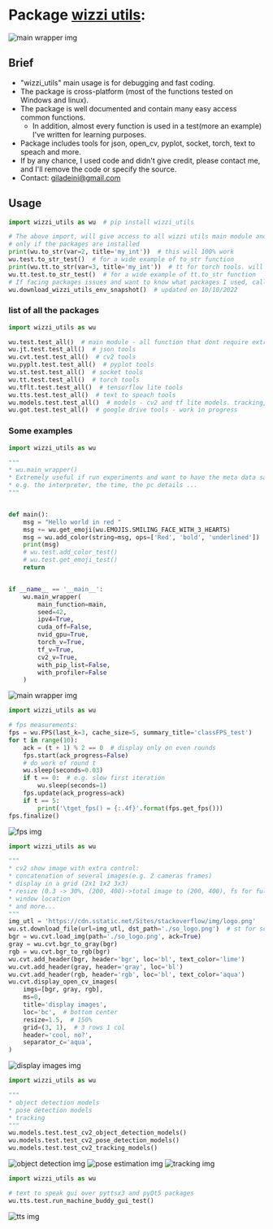 # Package [wizzi utils](https://github.com/2easy4wizzi/wizzi_utils_pypi/tree/main):

![main wrapper img](https://raw.githubusercontent.com/2easy4wizzi/wizzi_utils_pypi/main/resources/readme_images/2easy4wizzi.jpeg)

## Brief

* "wizzi_utils" main usage is for debugging and fast coding.
* The package is cross-platform (most of the functions tested on Windows and linux).
* The package is well documented and contain many easy access common functions.
    * In addition, almost every function is used in a test(more an example) I've written for learning purposes.
* Package includes tools for json, open_cv, pyplot, socket, torch, text to speach and more.
* If by any chance, I used code and didn't give credit, please contact me, and I'll remove the code or specify the
  source.
* Contact: giladeini@gmail.com

## Usage

```python
import wizzi_utils as wu  # pip install wizzi_utils

# The above import, will give access to all wizzi utils main module and the extra modules 
# only if the packages are installed
print(wu.to_str(var=2, title='my_int'))  # this will 100% work
wu.test.to_str_test()  # for a wide example of to_str function
print(wu.tt.to_str(var=3, title='my_int'))  # tt for torch tools. will work if torch installed
wu.tt.test.to_str_test()  # for a wide example of tt.to_str function
# If facing packages issues and want to know what packages I used, call the following
wu.download_wizzi_utils_env_snapshot()  # updated on 10/10/2022 
```

### list of all the packages

```python
import wizzi_utils as wu

wu.test.test_all()  # main module - all function that dont require extra installations but wizzi_utils
wu.jt.test.test_all()  # json tools 
wu.cvt.test.test_all()  # cv2 tools 
wu.pyplt.test.test_all()  # pyplot tools 
wu.st.test.test_all()  # socket tools
wu.tt.test.test_all()  # torch tools 
wu.tflt.test.test_all()  # tensorflow lite tools
wu.tts.test.test_all()  # text to speach tools
wu.models.test.test_all()  # models - cv2 and tf lite models. tracking, object detection and pose estimation
wu.got.test.test_all()  # google drive tools - work in progress
```

### Some examples

```python
import wizzi_utils as wu

"""
* wu.main_wrapper()
* Extremely useful if run experiments and want to have the meta data saved
* e.g. the interpreter, the time, the pc details ...
"""


def main():
    msg = "Hello world in red "
    msg += wu.get_emoji(wu.EMOJIS.SMILING_FACE_WITH_3_HEARTS)
    msg = wu.add_color(string=msg, ops=['Red', 'bold', 'underlined'])
    print(msg)
    # wu.test.add_color_test()
    # wu.test.get_emoji_test()
    return


if __name__ == '__main__':
    wu.main_wrapper(
        main_function=main,
        seed=42,
        ipv4=True,
        cuda_off=False,
        nvid_gpu=True,
        torch_v=True,
        tf_v=True,
        cv2_v=True,
        with_pip_list=False,
        with_profiler=False
    )
```

![main wrapper img](https://raw.githubusercontent.com/2easy4wizzi/wizzi_utils_pypi/main/resources/readme_images/main_wrapper.PNG?raw=true)

```python
import wizzi_utils as wu

# fps measurements:
fps = wu.FPS(last_k=3, cache_size=5, summary_title='classFPS_test')
for t in range(10):
    ack = (t + 1) % 2 == 0  # display only on even rounds
    fps.start(ack_progress=False)
    # do_work of round t
    wu.sleep(seconds=0.03)
    if t == 0:  # e.g. slow first iteration
        wu.sleep(seconds=1)
    fps.update(ack_progress=ack)
    if t == 5:
        print('\tget_fps() = {:.4f}'.format(fps.get_fps()))
fps.finalize()
```

![fps img](https://raw.githubusercontent.com/2easy4wizzi/wizzi_utils_pypi/main/resources/readme_images/fps.PNG?raw=true)

```python
import wizzi_utils as wu

"""
* cv2 show image with extra control:
* concatenation of several images(e.g. 2 cameras frames)
* display in a grid (2x1 1x2 3x3)
* resize (0.3 -> 30%, (200, 400)->total image to (200, 400), fs for full screen
* window location
* and more...
"""
img_utl = 'https://cdn.sstatic.net/Sites/stackoverflow/img/logo.png'
wu.st.download_file(url=img_utl, dst_path='./so_logo.png')  # st for socket tools
bgr = wu.cvt.load_img(path='./so_logo.png', ack=True)
gray = wu.cvt.bgr_to_gray(bgr)
rgb = wu.cvt.bgr_to_rgb(bgr)
wu.cvt.add_header(bgr, header='bgr', loc='bl', text_color='lime')
wu.cvt.add_header(gray, header='gray', loc='bl')
wu.cvt.add_header(rgb, header='rgb', loc='bl', text_color='aqua')
wu.cvt.display_open_cv_images(
    imgs=[bgr, gray, rgb],
    ms=0,
    title='display images',
    loc='bc',  # bottom center
    resize=1.5,  # 150%
    grid=(3, 1),  # 3 rows 1 col
    header='cool, no?',
    separator_c='aqua',
)
```

![display images img](https://raw.githubusercontent.com/2easy4wizzi/wizzi_utils_pypi/main/resources/readme_images/display_images.PNG?raw=true)

```python
import wizzi_utils as wu

"""
* object detection models
* pose detection models
* tracking
"""
wu.models.test.test_cv2_object_detection_models()
wu.models.test.test_cv2_pose_detection_models()
wu.models.test.test_cv2_tracking_models()
```

<!--- ![object detection img](resources/readme_images/yolov4.PNG) -->
<!--- ![pose estimation img](resources/readme_images/pose.PNG) -->
<!--- ![tracking img](resources/readme_images/tracking.PNG) -->
![object detection img](https://raw.githubusercontent.com/2easy4wizzi/wizzi_utils_pypi/main/resources/readme_images/yolov4.PNG?raw=true)
![pose estimation img](https://raw.githubusercontent.com/2easy4wizzi/wizzi_utils_pypi/main/resources/readme_images/pose.PNG?raw=true)
![tracking img](https://raw.githubusercontent.com/2easy4wizzi/wizzi_utils_pypi/main/resources/readme_images/tracking.PNG?raw=true)

```python
import wizzi_utils as wu

# text to speak gui over pyttsx3 and pyQt5 packages
wu.tts.test.run_machine_buddy_gui_test()
```

![tts img](https://raw.githubusercontent.com/2easy4wizzi/wizzi_utils_pypi/main/resources/readme_images/tts.PNG?raw=true)

